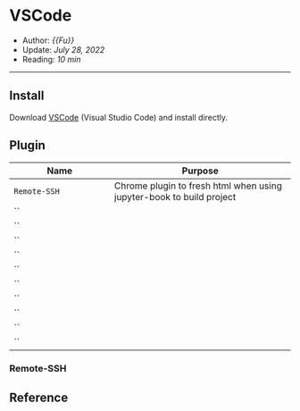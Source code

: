 # VSCode

- Author: *{{Fu}}*
- Update: *July 28, 2022*
- Reading: *10 min*

---


## Install


Download [VSCode](https://code.visualstudio.com/download) (Visual Studio Code) and install directly.


## Plugin

<style>
table th:first-of-type {
    width: 25%;
}
table th:nth-of-type(2) {
    width: 45%;
}
table th:nth-of-type(3) {
    width: 10%;
}
table th:nth-of-type(4) {
    width: 20%;
}
</style>

|        Name       |       Purpose       |      
|    ------------   |    -------------    |  
|   `Remote-SSH`  | Chrome plugin to fresh html when using jupyter-book to build project |  
|     ``            |                     |
|     ``            |                     |
|     ``            |                     |
|     ``            |                     |
|     ``            |                     |
|     ``            |                     |
|     ``            |                     |
|     ``            |                     |
|     ``            |                     |
|     ``            |                     |




### Remote-SSH



### 





## Reference

